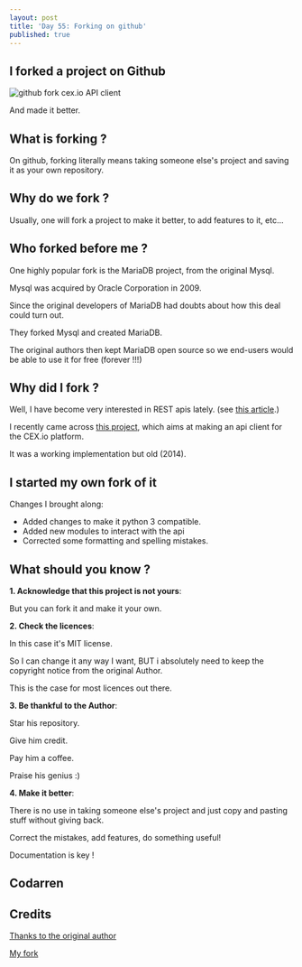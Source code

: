 ```yaml
---
layout: post
title: 'Day 55: Forking on github'
published: true
---
```

## I forked a project on Github
![github fork cex.io API client](https://github.com/codarrenvelvindron/codarrenvelvindron.github.io/raw/master/images/github_fork.png)

And made it better.

## What is forking ?
On github, forking literally means taking someone else's project and saving it as your own repository.

## Why do we fork ?
Usually, one will fork a project to make it better, to add features to it, etc...

## Who forked before me ?
One highly popular fork is the MariaDB project, from the original Mysql.

Mysql was acquired by Oracle Corporation in 2009.

Since the original developers of MariaDB had doubts about how this deal could turn out.

They forked Mysql and created MariaDB.

The original authors then kept MariaDB open source so we end-users would be able to use it for free (forever !!!)

## Why did I fork ?
Well, I have become very interested in REST apis lately. (see [this article](https://blog.codarren.com/Day40-Beginners_guide_REST_API_calls/).)

I recently came across [this project](https://github.com/matveyco/cex.io-api-python), which aims at making an api client for the CEX.io platform.

It was a working implementation but old (2014).

## I started my own fork of it
Changes I brought along:

- Added changes to make it python 3 compatible.
- Added new modules to interact with the api
- Corrected some formatting and spelling mistakes.

## What should you know ?
**1. Acknowledge that this project is not yours**:

But you can fork it and make it your own.

**2. Check the licences**:

In this case it's MIT license.

So I can change it any way I want, BUT i absolutely need to keep the copyright notice from the original Author.

This is the case for most licences out there.

**3. Be thankful to the Author**:

Star his repository.

Give him credit.

Pay him a coffee.

Praise his genius :)

**4. Make it better**:

There is no use in taking someone else's project and just copy and pasting stuff without giving back.

Correct the mistakes, add features, do something useful!

Documentation is key !


## Codarren

## Credits
[Thanks to the original author](https://github.com/matveyco/cex.io-api-python)

[My fork](https://github.com/codarrenvelvindron/cex.io-api-python)